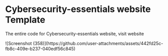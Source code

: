 # Cybersecurity-essentials website Template

The entire code for Cybersecurity-essentials website, visit website 

<div>
  ![Screenshot (358)](https://github.com/user-attachments/assets/442fd25c-fb8c-409e-b237-040edf56c845)
</div>
